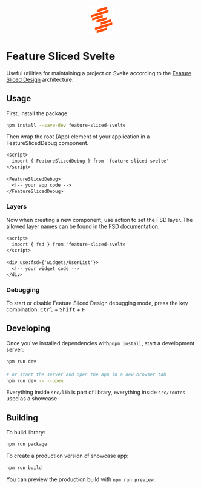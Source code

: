 <center>
    <img src="./static/logo.svg" width="70px" />
</center>

# Feature Sliced Svelte

Useful utilities for maintaining a project on Svelte according to the [Feature Sliced Design](https://feature-sliced.design/) architecture.

## Usage

First, install the package.

```sh
npm install --save-dev feature-sliced-svelte
```

Then wrap the root (App) element of your application in a FeatureSlicedDebug component.

```svelte
<script>
  import { FeatureSlicedDebug } from 'feature-sliced-svelte'
</script>

<FeatureSlicedDebug>
  <!-- your app code -->
</FeatureSlicedDebug>
```

### Layers

Now when creating a new component, use action to set the FSD layer. The allowed layer names can be found in the [FSD documentation](https://feature-sliced.design/docs/get-started/overview).

```svelte
<script>
  import { fsd } from 'feature-sliced-svelte'
</script>

<div use:fsd={'widgets/UserList'}>
  <!-- your widget code -->
</div>
```

### Debugging

To start or disable Feature Sliced Design debugging mode, press the key combination:
<kbd>Ctrl</kbd> + <kbd>Shift</kbd> + <kbd>F</kbd>


## Developing

Once you've installed dependencies with`pnpm install`, start a development server:

```bash
npm run dev

# or start the server and open the app in a new browser tab
npm run dev -- --open
```

Everything inside `src/lib` is part of library, everything inside `src/routes` used as a showcase.

## Building

To build library:

```bash
npm run package
```

To create a production version of showcase app:

```bash
npm run build
```

You can preview the production build with `npm run preview`.
